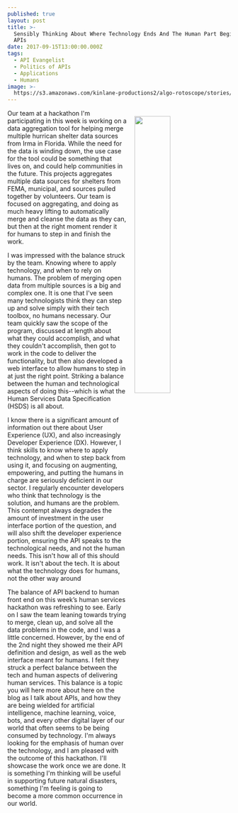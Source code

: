 ```yaml
---
published: true
layout: post
title: >-
  Sensibly Thinking About Where Technology Ends And The Human Part Begins With
  APIs
date: 2017-09-15T13:00:00.000Z
tags:
  - API Evangelist
  - Politics of APIs
  - Applications
  - Humans
image: >-
  https://s3.amazonaws.com/kinlane-productions2/algo-rotoscope/stories/mosaic-face_blue_circuit_3.jpg
---
```

<p><img src="https://s3.amazonaws.com/kinlane-productions2/algo-rotoscope/stories/mosaic-face_blue_circuit_3.jpg" align="right" width="40%" style="padding: 15px;" /></p>Our team at a hackathon I'm participating in this week is working on a data aggregation tool for helping merge multiple hurrican shelter data sources from Irma in Florida. While the need for the data is winding down, the use case for the tool could be something that lives on, and could help communities in the future. This projects aggregates multiple data sources for shelters from FEMA, municipal, and sources pulled together by volunteers. Our team is focused on aggregating, and doing as much heavy lifting to  automatically merge and cleanse the data as they can, but then at the right moment render it for humans to step in and finish the work. 

I was impressed with the balance struck by the team. Knowing where to apply technology, and when to rely on humans. The problem of merging open data from multiple sources is a big and complex one. It is one that I've seen many technologists think they can step up and solve simply with their tech toolbox, no humans necessary. Our team quickly saw the scope of the program, discussed at length about what they could accomplish, and what they couldn't accomplish, then got to work in the code to deliver the functionality, but then also developed a web interface to allow humans to step in at just the right point. Striking a balance between the human and technological aspects of doing this--which is what the Human Services Data Specification (HSDS) is all about.

I know there is a significant amount of information out there about User Experience (UX), and also increasingly Developer Experience (DX). However, I think skills to know where to apply technology, and when to step back from using it, and focusing on augmenting, empowering, and putting the humans in charge are seriously deficient in our sector. I regularly encounter developers who think that technology is the solution, and humans are the problem. This contempt always degrades the amount of investment in the user interface portion of the question, and will also shift the developer experience portion, ensuring the API speaks to the technological needs, and not the human needs. This isn't how all of this should work. It isn't about the tech. It is about what the technology does for humans, not the other way around

The balance of API backend to human front end on this week’s human services hackathon was refreshing to see. Early on I saw the team leaning towards trying to merge, clean up, and solve all the data problems in the code, and I was a little concerned. However, by the end of the 2nd night they showed me their API definition and design, as well as the web interface meant for humans. I felt they struck a perfect balance between the tech and human aspects of delivering human services. This balance is a topic you will here more about here on the blog as I talk about APIs, and how they are being wielded for artificial intelligence, machine learning, voice, bots, and every other digital layer of our world that often seems to be being consumed by technology. I'm always looking for the emphasis of human over the technology, and I am pleased with the outcome of this hackathon. I'll showcase the work once we are done. It is something I'm thinking will be useful in supporting future natural disasters, something I'm feeling is going to become a more common occurrence in our world.